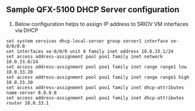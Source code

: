 ## Sample QFX-5100 DHCP Server configuration

1) Below configuration helps to assign IP address to SRIOV VM interfaces via DHCP
```
set system services dhcp-local-server group server1 interface xe-0/0/0.0
set interfaces xe-0/0/0 unit 0 family inet address 10.0.33.1/24
set access address-assignment pool poo1 family inet network 10.0.33.0/24
set access address-assignment pool poo1 family inet range range1 low 10.0.33.20
set access address-assignment pool poo1 family inet range range1 high 10.0.33.30
set access address-assignment pool poo1 family inet dhcp-attributes name-server 8.8.8.8
set access address-assignment pool poo1 family inet dhcp-attributes router 10.0.33.1
```
